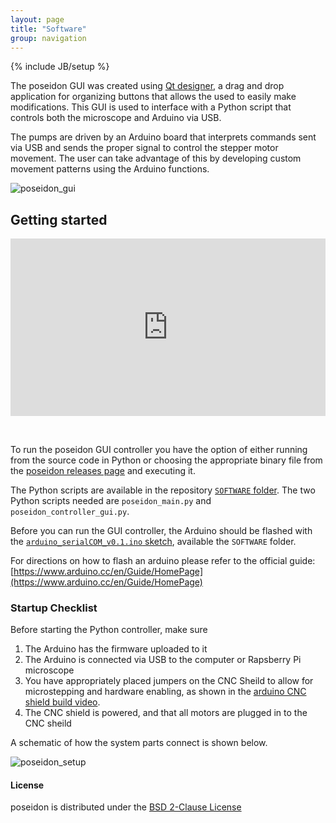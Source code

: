 ```yaml
---
layout: page
title: "Software"
group: navigation
---
```


{% include JB/setup %}

The poseidon GUI was created using [Qt designer](http://doc.qt.io/qt-5/qtdesigner-manual.html), a drag and drop application for organizing buttons that allows the used to easily make modifications. This GUI is used to interface with a Python script that controls both the microscope and Arduino via USB. 

The pumps are driven by an Arduino board that interprets commands sent via USB and sends the proper signal to control the stepper motor movement. The user can take advantage of this by developing custom movement patterns using the Arduino functions.

![poseidon_gui](https://user-images.githubusercontent.com/12504176/51095267-6f214600-1768-11e9-83d6-207cb360bdec.png)


## Getting started 

 
 <div style="position:relative;padding-top:56.25%;">
  <iframe src="https://www.youtube.com/embed/VmoB_fPc4L4" frameborder="0" allowfullscreen
    style="position:absolute;top:0;left:0;width:100%;height:100%;"></iframe>
</div>

&nbsp;


To run the poseidon GUI controller you have the option of either running from the source code in Python or choosing the appropriate binary file from the [poseidon releases page](https://github.com/pachterlab/poseidon/releases) and executing it. 

The Python scripts are available in the repository [`SOFTWARE` folder](https://github.com/pachterlab/poseidon/tree/release/SOFTWARE). The two Python scripts needed are `poseidon_main.py` and `poseidon_controller_gui.py`.

Before you can run the GUI controller, the Arduino should be flashed with the [`arduino_serialCOM_v0.1.ino` sketch](https://github.com/pachterlab/poseidon/tree/release/SOFTWARE/arduino_serialCOM_v0.1), available the `SOFTWARE` folder.

For directions on how to flash an arduino please refer to the official guide: [https://www.arduino.cc/en/Guide/HomePage](https://www.arduino.cc/en/Guide/HomePage)


### Startup Checklist
Before starting the Python controller, make sure
1. The Arduino has the firmware uploaded to it
2. The Arduino is connected via USB to the computer or Rapsberry Pi microscope
3. You have appropriately placed jumpers on the CNC Sheild to allow for microstepping and hardware enabling, as shown in the [arduino CNC shield build video](https://pachterlab.github.io/poseidon/hardware).
4. The CNC shield is powered, and that all motors are plugged in to the CNC sheild

A schematic of how the system parts connect is shown below.

![poseidon_setup](https://user-images.githubusercontent.com/12504176/51095573-9d078a00-176a-11e9-9fa8-dbe915b4b94e.png)



#### License

poseidon is distributed under the [BSD 2-Clause License](https://github.com/pachterlab/poseidon/blob/release/LICENSE)

